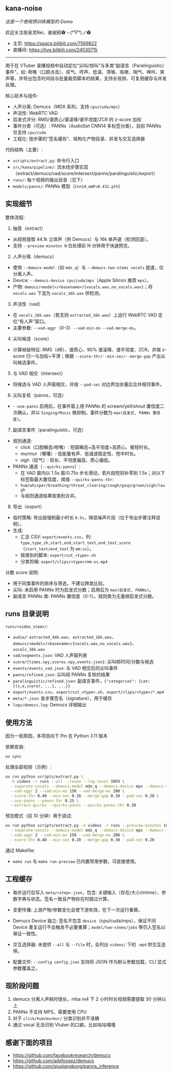 ## kana-noise

*这是一个使用预训练模型的 Demo*

欢迎关注夜泉灵Rei，谢谢鸦✿ヽ(°▽°)ノ✿ 
- 主页: https://space.bilibili.com/7569822
- 直播间: https://live.bilibili.com/24530715

---

用于在 VTuber 录播视频中自动定位“尖叫/惊叫”与多类“副语言（Paralinguistic）事件”，如: 咂嘴（口腔点击）、叹气、哼声、低语、清嗓、咳嗽、喘气、呻吟、笑声等，并导出包含时间段与批量裁剪脚本的结果，支持长视频、可复用缓存与并发处理。

核心技术与组件: 
- 人声分离: Demucs（MDX 系列，支持 `cpu/cuda/mps`）
- 声活性: WebRTC VAD
- 启发式评分: RMS/谱质心/谱滚降/谱平坦度/ZCR 的 z-score 加权
- 事件分类（可选）: PANNs（AudioSet CNN14 多标签分类）。目前 PANNs 仅支持 `cpu/cuda`
- 工程化: 按步骤的“签名缓存”、结构化产物目录、并发与交互选择器

代码结构（主要）: 
- `scripts/extract.py`: 命令行入口
- `src/kana/pipeline/`: 流水线步骤实现（extract/demucs/vad/score/intersect/panns/paralinguistic/export）
- `runs/`: 每个视频的输出目录（见下）
- `models/panns/`: PANNs 模型（`Cnn14_mAP=0.431.pth`）

## 实现细节

整体流程: 
1) 抽音（extract）
- 从视频提取 44.1k 立体声（供 Demucs）与 16k 单声道（检测回退）。
- 支持 `--preview-minutes N` 仅处理前 N 分钟用于快速预览。

2) 人声分离（demucs）
- 使用 `--demucs-model`（如 `mdx_q`）与 `--demucs-two-stems vocals` 提速，仅分离人声。
- Device: `--demucs-device cpu|cuda|mps`（Apple Silicon 推荐 `mps`）。
- 产物: `demucs/<model>/<basename>/{vocals.wav,no_vocals.wav}`；将 `vocals.wav` 下混为 `vocals_16k.wav` 供检测。

3) 声活性（vad）
- 在 `vocals_16k.wav`（若无则 `extracted_16k.wav`）上运行 WebRTC VAD 定位“有人声”窗口。
- 主要参数: `--vad-aggr`（0–3）`--vad-min-ms` `--vad-merge-ms`。

4) 尖叫候选（score）
- 计算帧级特征: RMS（dB）、谱质心、90% 谱滚降、谱平坦度、ZCR，并做 z-score 归一与加权+平滑；根据 `--score-thr/--min-sec/--merge-gap` 产出尖叫候选事件。

5) 与 VAD 相交（intersect）
- 将候选与 VAD 人声窗相交，并按 `--pad-sec` 对边界加余量后合并相邻事件。

6) 尖叫复核（panns，可选）
- `--use-panns` 启用后，在事件窗上用 PANNs 的 scream/yell/shout 置信度二次确认，并以 `Singing/Music` 做抑制。事件分数为 `max(启发式, PANNs 置信度)`。

7) 副语言事件（paralinguistic，可选）
- 规则通道: 
  - click（口腔瞬态/咂嘴）: 短窗瞬态+高平坦度+高质心、极短时长。
  - murmur（嘟囔）: 低能量有声、低谐波稳定性、短中时长。
  - sigh（叹气）: 较长、平坦度偏高、质心偏低。
- PANNs 通道（`--quirks-panns`）: 
  - 在 VAD 窗内以 1.5s 窗/0.75s 步长滑动，若片段短则补零到 1.5s；对以下标签取最大置信度，阈值 `--quirks-panns-thr`: 
  - `hum/whisper/breathing/throat_clearing/cough/gasp/groan/sigh/laugh`
  - 与规则通道结果按类别合并。

8) 导出（export）
- 临时策略: 导出层强制最小时长 `0.5s`，降低噪声片段（位于导出步骤注释说明）。
- 生成: 
  - 汇总 CSV: `export/events.csv`，列: `type,type_zh,start,end,start_text,end_text,score`（`start_text/end_text` 为 `mm:ss`）。
  - 按类别的脚本: `export/cut_<type>.sh`
  - 分类剪辑: `export/clips/<type>/mm-ss.mp4`

分数 score 说明: 
- 用于同类事件的排序与筛选，不建议跨类比较。
- 尖叫: 未启用 PANNs 时为启发式分数；启用后为 `max(启发式, PANNs)`。
- 副语言 PANNs 类: PANNs 置信度（0–1）。规则类为无量纲启发式分数。

## runs 目录说明

`runs/<video_stem>/`: 
- `audio/`: `extracted_44k.wav`、`extracted_16k.wav`、`demucs/<model>/<basename>/{vocals.wav,no_vocals.wav}`、`vocals_16k.wav`
- `vad/segments.json`: VAD 人声窗列表
- `score/{times.npy,scores.npy,events.json}`: 尖叫帧时间/分数与候选
- `events/events_vad.json`: 与 VAD 相交后的尖叫事件
- `panns/refined.json`: 尖叫经 PANNs 复核的结果
- `paralinguistic/refined.json`: 副语言事件，`{"categories": {cat: [(s,e,score), ...], ...}}`
- `export/events.csv`、`export/cut_<type>.sh`、`export/clips/<type>/*.mp4`
- `meta/*.json`: 各步骤签名（signature），用于缓存
- `logs/demucs.log`: Demucs 详细输出

## 使用方法

因为一些原因，本项目向下 Pin 在 Python 3.11 版本

依赖安装: 
```bash
uv sync
```

处理全部视频（示例）: 
```bash
uv run python scripts/extract.py \
  -d videos -r runs --all --reuse --log-level INFO \
  --separate-vocals --demucs-model mdx_q --demucs-device mps --demucs-two-stems vocals \
  --vad-aggr 2 --vad-min-ms 150 --vad-merge-ms 200 \
  --score-thr 0.40 --min-sec 0.20 --merge-gap 0.30 --pad-sec 0.20 \
  --use-panns --panns-thr 0.25 \
  --extract-quirks --quirks-panns --quirks-panns-thr 0.30
```

预览模式（前 10 分钟）用于调试: 
```bash
uv run python scripts/extract.py -d videos -r runs --preview-minutes 10 --reuse \
  --separate-vocals --demucs-model mdx_q --demucs-device mps --demucs-two-stems vocals \
  --vad-aggr 2 --vad-min-ms 150 --vad-merge-ms 200 \
  --score-thr 0.40 --min-sec 0.20 --merge-gap 0.30 --pad-sec 0.20
```

通过 Makefile: 
- `make run` 与 `make run-preview` 已内置常用参数，可直接使用。

## 工程缓存

- 每步运行后写入 `meta/<step>.json`，包含: 关键输入（存在/大小/mtime）、参数字典与状态。签名一致且产物存在时跳过计算。
- 变更传播: 上游产物/参数变化会使下游失效，在下一次运行重算。
- Demucs Device 独立: 签名不包含 `device`（cpu/cuda/mps），保证不同 Device 重复运行不会触发不必要重算；`model/two-stems/jobs` 等仍入签名以保证一致性。

- 交互选择器: 未提供 `--all` 与 `--file` 时，会列出 `videos/` 下的 `.mp4` 供交互选择。
- 配置文件: `--config config.json` 支持将 JSON 作为默认参数加载，CLI 显式参数覆盖之。

## 现阶段问题

1. demucs 分离人声耗时很长，mba m4 下 2 小时时长视频需要提取 30 分钟以上
2. PANNs 不支持 MPS，需要使用 CPU
3. 对于 `click/hum/murmur/` 分类识别并不准确
4. 通过 vocal 无法识别 Vtuber 的口癖，比如咕咕嘎嘎

## 感谢下面的项目

- https://github.com/facebookresearch/demucs
- https://github.com/adefossez/demucs
- https://github.com/qiuqiangkong/panns_inference
